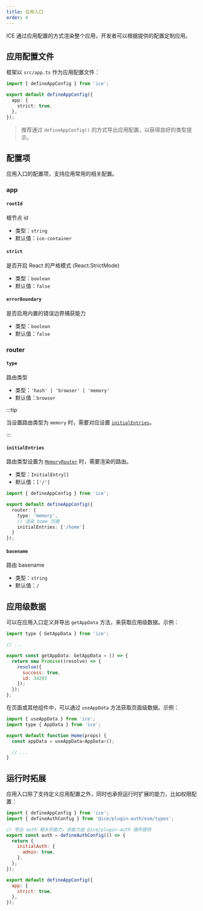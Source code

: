 ```yaml
---
title: 应用入口
order: 4
---
```


ICE 通过应用配置的方式渲染整个应用，开发者可以根据提供的配置定制应用。

## 应用配置文件

框架以 `src/app.ts` 作为应用配置文件：

```ts
import { defineAppConfig } from 'ice';

export default defineAppConfig({
  app: {
    strict: true,
  },
});
```

> 推荐通过 `defineAppConfig()` 的方式导出应用配置，以获得良好的类型提示。

## 配置项

应用入口的配置项，支持应用常用的相关配置。

### app

#### `rootId`

根节点 id

- 类型：`string`
- 默认值：`ice-container`

#### `strict`

是否开启 React 的严格模式 (React.StrictMode)

- 类型：`boolean`
- 默认值：`false`

#### `errorBoundary`

是否启用内置的错误边界捕获能力

- 类型：`boolean`
- 默认值：`false`

### router

#### `type` 

路由类型

- 类型：`'hash' | 'browser' | 'memory'`
- 默认值：`browser`

:::tip

当设置路由类型为 `memory` 时，需要对应设置 [`initialEntries`](#initialentries)。

:::

#### `initialEntries`

路由类型设置为 [`MemoryRouter`](https://reactrouter.com/en/main/router-components/memory-router#memoryrouter) 时，需要渲染的路由。

- 类型：`InitialEntry[]`
- 默认值：`['/']`

```ts
import { defineAppConfig } from 'ice';

export default defineAppConfig({
  router: {
    type: 'memory',
    // 渲染 home 页面
    initialEntries: ['/home']
  }
});
```

#### `basename`

路由 basename

- 类型：`string`
- 默认值：`/`

## 应用级数据

可以在应用入口定义并导出 `getAppData` 方法，来获取应用级数据。示例：

```js
import type { GetAppData } from 'ice';

// ...

export const getAppData: GetAppData = () => {
  return new Promise((resolve) => {
    resolve({
      success: true,
      id: 34293
    });
  });
};
```

在页面或其他组件中，可以通过 `useAppData` 方法获取页面级数据。示例：

```js
import { useAppData } from 'ice';
import type { AppData } from 'ice';

export default function Home(props) {
  const appData = useAppData<AppData>();

  // ...
}
```

## 运行时拓展

应用入口除了支持定义应用配置之外，同时也承担运行时扩展的能力，比如权限配置：

```js
import { defineAppConfig } from 'ice';
import { defineAuthConfig } from '@ice/plugin-auth/esm/types';

// 导出 auth 相关的能力，该能力由 @ice/plugin-auth 插件提供
export const auth = defineAuthConfig(() => {
  return {
    initialAuth: {
      admin: true,
    },
  };
});

export default defineAppConfig({
  app: {
    strict: true,
  },
});
```

[//]: # (更多运行时插件能力，请参考[官方插件]&#40;/plugin/list/auth&#41;。)
